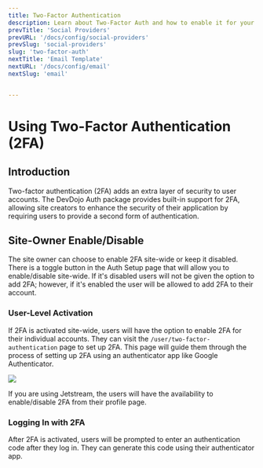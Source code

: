 ```yaml
---
title: Two-Factor Authentication
description: Learn about Two-Factor Auth and how to enable it for your application.
prevTitle: 'Social Providers'
prevURL: '/docs/config/social-providers'
prevSlug: 'social-providers'
slug: 'two-factor-auth'
nextTitle: 'Email Template'
nextURL: '/docs/config/email'
nextSlug: 'email'


---
```


# Using Two-Factor Authentication (2FA)

## Introduction

Two-factor authentication (2FA) adds an extra layer of security to user accounts. The DevDojo Auth package provides built-in support for 2FA, allowing site creators to enhance the security of their application by requiring users to provide a second form of authentication.

## Site-Owner Enable/Disable

The site owner can choose to enable 2FA site-wide or keep it disabled. There is a toggle button in the Auth Setup page that will allow you to enable/disable site-wide. If it's disabled users will not be given the option to add 2FA; however, if it's enabled the user will be allowed to add 2FA to their account.

### User-Level Activation

If 2FA is activated site-wide, users will have the option to enable 2FA for their individual accounts. They can visit the `/user/two-factor-authentication` page to set up 2FA. This page will guide them through the process of setting up 2FA using an authenticator app like Google Authenticator.

<img src="{ url('/assets/images/2fa-setup.jpg') }" class="w-full h-auto rounded-md" />

If you are using Jetstream, the users will have the availability to enable/disable 2FA from their profile page.


### Logging In with 2FA

After 2FA is activated, users will be prompted to enter an authentication code after they log in. They can generate this code using their authenticator app.

